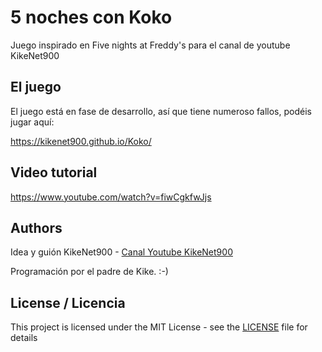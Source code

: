 
# 5 noches con Koko

Juego inspirado en Five nights at Freddy's para el canal de youtube KikeNet900

## El juego

El juego está en fase de desarrollo, así que tiene numeroso fallos, podéis jugar aquí:

https://kikenet900.github.io/Koko/

## Video tutorial

https://www.youtube.com/watch?v=fiwCgkfwJjs

## Authors

Idea y guión KikeNet900 - [Canal Youtube KikeNet900](https://www.youtube.com/channel/UCftKkIpHVOaERHjkq8qnAdQ)

Programación por el padre de Kike. :-)

## License / Licencia

This project is licensed under the MIT License - see the [LICENSE](LICENSE.md) file for details

